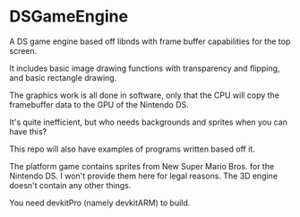 # DSGameEngine
A DS game engine based off libnds with frame buffer capabilities for the top screen.

It includes basic image drawing functions with transparency and flipping, and basic rectangle drawing.

The graphics work is all done in software, only that the CPU will copy the framebuffer data to the GPU of the Nintendo DS.

It's quite inefficient, but who needs backgrounds and sprites when you can have this?


This repo will also have examples of programs written based off it.

The platform game contains sprites from New Super Mario Bros. for the Nintendo DS. I won't provide them here for legal reasons.
The 3D engine doesn't contain any other things.

You need devkitPro (namely devkitARM) to build.
